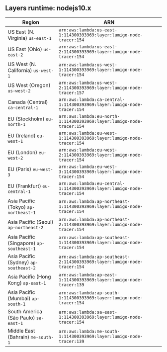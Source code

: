Layers runtime: nodejs10.x
----
| Region | ARN |
| --- | --- |
|US East (N. Virginia)  `us-east-1`|`arn:aws:lambda:us-east-1:114300393969:layer:lumigo-node-tracer:154`|
|US East (Ohio)  `us-east-2`|`arn:aws:lambda:us-east-2:114300393969:layer:lumigo-node-tracer:154`|
|US West (N. California)  `us-west-1`|`arn:aws:lambda:us-west-1:114300393969:layer:lumigo-node-tracer:154`|
|US West (Oregon)  `us-west-2`|`arn:aws:lambda:us-west-2:114300393969:layer:lumigo-node-tracer:157`|
|Canada (Central)  `ca-central-1`|`arn:aws:lambda:ca-central-1:114300393969:layer:lumigo-node-tracer:154`|
|EU (Stockholm)  `eu-north-1`|`arn:aws:lambda:eu-north-1:114300393969:layer:lumigo-node-tracer:154`|
|EU (Ireland)  `eu-west-1`|`arn:aws:lambda:eu-west-1:114300393969:layer:lumigo-node-tracer:154`|
|EU (London)  `eu-west-2`|`arn:aws:lambda:eu-west-2:114300393969:layer:lumigo-node-tracer:154`|
|EU (Paris)  `eu-west-3`|`arn:aws:lambda:eu-west-3:114300393969:layer:lumigo-node-tracer:154`|
|EU (Frankfurt)  `eu-central-1`|`arn:aws:lambda:eu-central-1:114300393969:layer:lumigo-node-tracer:154`|
|Asia Pacific (Tokyo)  `ap-northeast-1`|`arn:aws:lambda:ap-northeast-1:114300393969:layer:lumigo-node-tracer:154`|
|Asia Pacific (Seoul)  `ap-northeast-2`|`arn:aws:lambda:ap-northeast-2:114300393969:layer:lumigo-node-tracer:154`|
|Asia Pacific (Singapore)  `ap-southeast-1`|`arn:aws:lambda:ap-southeast-1:114300393969:layer:lumigo-node-tracer:154`|
|Asia Pacific (Sydney)  `ap-southeast-2`|`arn:aws:lambda:ap-southeast-2:114300393969:layer:lumigo-node-tracer:154`|
|Asia Pacific (Hong Kong)  `ap-east-1`|`arn:aws:lambda:ap-east-1:114300393969:layer:lumigo-node-tracer:139`|
|Asia Pacific (Mumbai)  `ap-south-1`|`arn:aws:lambda:ap-south-1:114300393969:layer:lumigo-node-tracer:154`|
|South America (São Paulo)  `sa-east-1`|`arn:aws:lambda:sa-east-1:114300393969:layer:lumigo-node-tracer:154`|
|Middle East (Bahrain)  `me-south-1`|`arn:aws:lambda:me-south-1:114300393969:layer:lumigo-node-tracer:139`|
